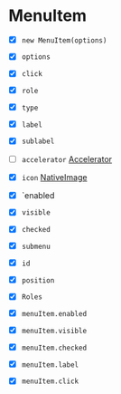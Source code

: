 # MenuItem

- [x] `new MenuItem(options)`

- [x]  `options`
- [x] `click`
- [x] `role`
- [x] `type`
- [x] `label`
- [x] `sublabel`
- [ ] `accelerator` [Accelerator](accelerator.md)
- [x] `icon` [NativeImage](native-image.md)
- [x] `enabled
- [x] `visible`
- [x] `checked`
- [x] `submenu`
- [x] `id`
- [x] `position`
- [x] `Roles`
- [x] `menuItem.enabled`
- [x] `menuItem.visible`
- [x] `menuItem.checked`
- [x] `menuItem.label`
- [x] `menuItem.click`
